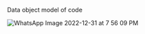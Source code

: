Data object model of code

![WhatsApp Image 2022-12-31 at 7 56 09 PM](https://user-images.githubusercontent.com/71940251/210141099-295ff363-b08d-4d0d-a81e-a349ca71e506.jpeg)

